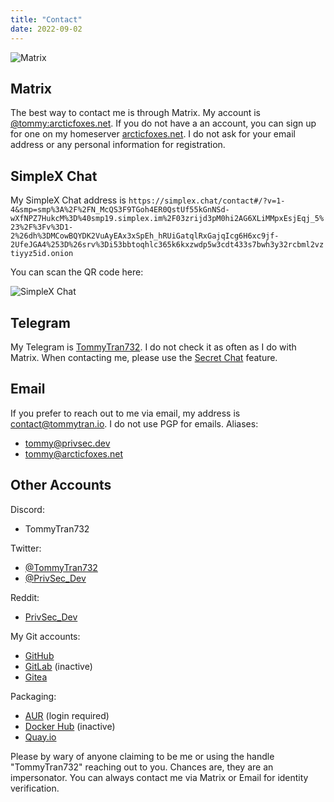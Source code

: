 ```yaml
---
title: "Contact"
date: 2022-09-02
---
```


![Matrix](/images/matrix.jpg)

## Matrix

The best way to contact me is through Matrix. My account is [@tommy:arcticfoxes.net](https://invite.arcticfoxes.net/#/@tommy:arcticfoxes.net). If you do not have a an account, you can sign up for one on my homeserver [arcticfoxes.net](https://arcticfoxes.net). I do not ask for your email address or any personal information for registration.

## SimpleX Chat

My SimpleX Chat address is `https://simplex.chat/contact#/?v=1-4&smp=smp%3A%2F%2FN_McQS3F9TGoh4ER0QstUf55kGnNSd-wXfNPZ7HukcM%3D%40smp19.simplex.im%2F03zrijd3pM0hi2AG6XLiMMpxEsjEqj_5%23%2F%3Fv%3D1-2%26dh%3DMCowBQYDK2VuAyEAx3xSpEh_hRUiGatqlRxGajqIcg6H6xc9jf-2UfeJGA4%253D%26srv%3Di53bbtoqhlc365k6kxzwdp5w3cdt433s7bwh3y32rcbml2vztiyyz5id.onion`

You can scan the QR code here:

![SimpleX Chat](/images/simplex-chat-address.png)

## Telegram

My Telegram is [TommyTran732](https://t.me/tommytran732). I do not check it as often as I do with Matrix. When contacting me, please use the [Secret Chat](https://telegram.org/faq#q-how-do-i-start-a-secret-chat) feature.

## Email

If you prefer to reach out to me via email, my address is [contact@tommytran.io](mailto:contact@tommytran.io). I do not use PGP for emails. Aliases:

- [tommy@privsec.dev](mailto:tommy@privsec.dev)
- [tommy@arcticfoxes.net](mailto:tommy@arcticfoxes.net)

## Other Accounts

Discord:
- TommyTran732

Twitter:

- [@TommyTran732](https://twitter.com/tommytran732)
- [@PrivSec_Dev](https://twitter.com/privsec_dev)

Reddit:
- [PrivSec_Dev](https://www.reddit.com/user/privsec_dev)

My Git accounts:
- [GitHub](https://github.com/tommytran732)
- [GitLab](https://gitlab.com/tommytran732) (inactive)
- [Gitea](https://git.tommytran.io/tomster)

Packaging:
- [AUR](https://aur.archlinux.org/account/TommyTran732) (login required)
- [Docker Hub](https://hub.docker.com/u/tommytran732) (inactive)
- [Quay.io](https://quay.io/tommytran732)

Please by wary of anyone claiming to be me or using the handle "TommyTran732" reaching out to you. Chances are, they are an impersonator. You can always contact me via Matrix or Email for identity verification.

